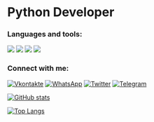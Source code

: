 # Python Developer

### Languages and tools:
![](https://img.shields.io/badge/-Python-090909?style=for-the-badge&logo=python&logoColor=1195F5) 
![](https://img.shields.io/badge/-Linux-090909?style=for-the-badge&logo=Linux&logoColor=1195F5)
![](https://img.shields.io/badge/-SQL-090909?style=for-the-badge&logo=mysql&logoColor=1195F5)
![](https://img.shields.io/badge/-Data_Science-090909?style=for-the-badge&logo=appveyor&logoColor=1195F5)

### Connect with me:
[![Vkontakte](https://img.shields.io/badge/-Vkontakte-090909?style=for-the-badge&logo=vk&logoColor=1195F5)](https://vk.com/dimkjk)
[![WhatsApp](https://img.shields.io/badge/-WhatsApp-090909?style=for-the-badge&logo=WhatsApp&logoColor=1195F5)](https://wa.me/375447241425)
[![Twitter](https://img.shields.io/badge/-Twitter-090909?style=for-the-badge&logo=twitter&logoColor=1195F5)](https://twitter.com/Dmitry81530974)
[![Telegram](https://img.shields.io/badge/-Telegram-090909?style=for-the-badge&logo=telegram&logoColor=1195F5)](https://t.me/TrapDD)


[![GitHub stats](https://github-readme-stats.vercel.app/api?username=Puzyrinwrk&show_icons=true&theme=radical)](https://github.com/Puzyrinwrk/github-readme-stats)

[![Top Langs](https://github-readme-stats.vercel.app/api/top-langs/?username=Puzyrinwrk&theme=radical)](https://github.com/Puzyrinwrk/github-readme-stats)
